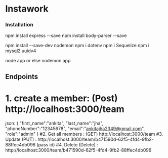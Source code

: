 # Instawork

### Installation

npm install express --save
npm install body-parser --save

npm install --save-dev nodemon
npm i dotenv
npm i Sequelize
npm i mysql2 uuidv4

node app or else nodemon app

## Endpoints
# 1. create a member: (Post) http://localhost:3000/team
 json: {
    "first_name":"ankita",
    "last_name":"jha",
    "phoneNumber":"12345678",
    "email":"ankitajha2349@gmail.com",
    "role":"admin"
}
#2. Get all members : (GET) http://localhost:3000/team
#3. Update (PUT) : http://localhost:3000/team/b471590d-62f5-4fd4-9fb2-88ffec4db096 
(pass id) 
#4. Delete (Delete) : http://localhost:3000/team/b471590d-62f5-4fd4-9fb2-88ffec4db096
